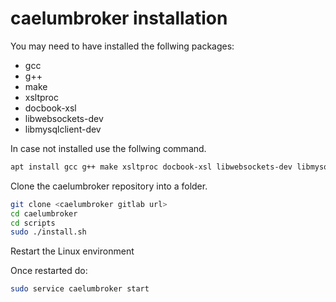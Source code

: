 # caelumbroker installation
You may need to have installed the follwing packages:
- gcc 
- g++ 
- make 
- xsltproc 
- docbook-xsl 
- libwebsockets-dev 
- libmysqlclient-dev

In case not installed use the follwing command.

```bash
apt install gcc g++ make xsltproc docbook-xsl libwebsockets-dev libmysqlclient-dev
```

Clone the caelumbroker repository into a folder.

```bash
git clone <caelumbroker gitlab url>
cd caelumbroker
cd scripts
sudo ./install.sh
```

Restart the Linux environment 

Once restarted do:


```bash
sudo service caelumbroker start
```